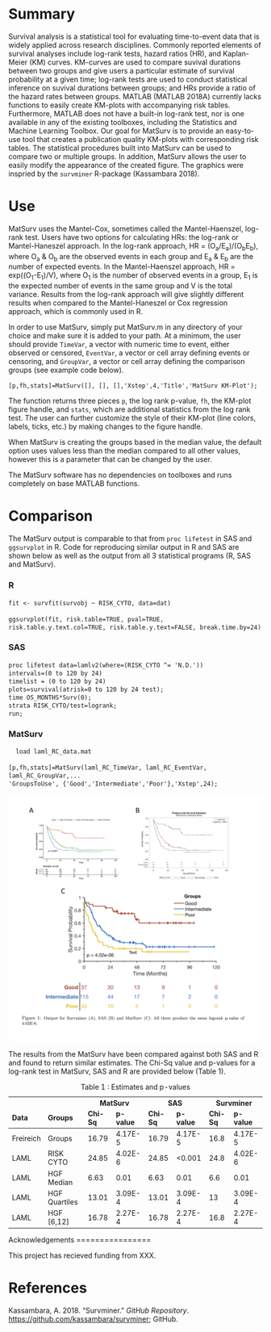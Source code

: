 Summary
=======

Survival analysis is a statistical tool for evaluating time-to-event data that is widely applied across research disciplines. Commonly reported elements
of survival analyses include log-rank tests, hazard ratios (HR), and
Kaplan-Meier (KM) curves. KM-curves are used to compare suvival
durations between two groups and give users a particular estimate of survival
probability at a given time; log-rank tests are used to conduct statistical inference on suvival
durations between groups; and HRs provide a ratio of the hazard rates between
groups. MATLAB (MATLAB 2018A) currently lacks functions to easily
create KM-plots with accompanying risk tables.
Furthermore, MATLAB does not have a built-in log-rank test, nor is
one available in any of the existing toolboxes, including the Statistics
and Machine Learning Toolbox. Our goal for MatSurv is to provide an
easy-to-use tool that creates a publication quality KM-plots with corresponding risk
tables. The statistical procedures built into MatSurv can be used to compare two or multiple groups. In
addition, MatSurv allows the user to easily modify the appearance of the
created figure. The graphics were inspried by the `survminer` R-package
(Kassambara 2018).

Use
===

MatSurv uses the Mantel-Cox, sometimes called the Mantel-Haenszel, log-rank test. Users have two options for calculating HRs: the log-rank or
Mantel-Haneszel approach. In the log-rank approach, HR =
(O<sub>a</sub>/E<sub>a</sub>)/(O<sub>b</sub>E<sub>b</sub>), where O<sub>a</sub> & O<sub>b</sub> are the observed events in each group and
E<sub>a</sub> & E<sub>b</sub> are the number of expected events. In the Mantel-Haenszel
approach, HR = exp((O<sub>1</sub>-E<sub>1</sub>)/V), where O<sub>1</sub> is the number of observed events
in a group, E<sub>1</sub> is the expected number of events in the same group and V
is the total variance. Results from the log-rank approach will give
slightly different results when compared to the Mantel-Haneszel or Cox
regression approach, which is commonly used in R.

In order to use MatSurv, simply put MatSurv.m in any directory of your
choice and make sure it is added to your path. At a minimum, the user
should provide `TimeVar`, a vector with numeric time to event, either
observed or censored, `EventVar`, a vector or cell array defining events
or censoring, and `GroupVar`, a vector or cell array defining the
comparison groups (see example code below).

    [p,fh,stats]=MatSurv([], [], [],'Xstep',4,'Title','MatSurv KM-Plot');
    
The function returns three pieces `p`, the log rank p-value, `fh`, the
KM-plot figure handle, and `stats`, which are additional statistics from
the log rank test. The user can further customize the style of their
KM-plot (line colors, labels, ticks, etc.) by making changes to the
figure handle.

When MatSurv is creating the groups based in the median value, the
default option uses values less than the median compared to all other
values, however this is a parameter that can be changed by the user.

The MatSurv software has no dependencies on toolboxes and runs
completely on base MATLAB functions.

Comparison
==========

The MatSurv output is comparable to that from `proc lifetest` in SAS
and `ggsurvplot` in R. Code for reproducing similar output in R and SAS
are shown below as well as the output from all 3 statistical programs
(R, SAS and MatSurv).
### R
    fit <- survfit(survobj ~ RISK_CYTO, data=dat)

    ggsurvplot(fit, risk.table=TRUE, pval=TRUE, risk.table.y.text.col=TRUE, risk.table.y.text=FALSE, break.time.by=24)
### SAS
    proc lifetest data=lamlv2(where=(RISK_CYTO ^= 'N.D.')) 
    intervals=(0 to 120 by 24)
    timelist = (0 to 120 by 24) 
    plots=survival(atrisk=0 to 120 by 24 test);
    time OS_MONTHS*Surv(0);
    strata RISK_CYTO/test=logrank;
    run;
### MatSurv
      load laml_RC_data.mat

    [p,fh,stats]=MatSurv(laml_RC_TimeVar, laml_RC_EventVar,  laml_RC_GroupVar,...
    'GroupsToUse', {'Good','Intermediate','Poor'},'Xstep',24);

![](figure_09272018.png)

The results from the MatSurv have been compared against both SAS and R
and found to return similar estimates. The Chi-Sq value and p-values
for a log-rank test in MatSurv, SAS and R are provided below (Table 1).

<table class="table table-striped" style="width: auto !important; margin-left: auto; margin-right: auto;">
<caption>
Table 1 : Estimates and p-values
</caption>
<thead>
<tr>
<th style="border-bottom:hidden" colspan="1">
</th>
<th style="border-bottom:hidden" colspan="1">
</th>
<th style="text-align:center; border-bottom:hidden; padding-bottom:0; padding-left:3px;padding-right:3px;" colspan="2">
MatSurv

</th>
<th style="text-align:center; border-bottom:hidden; padding-bottom:0; padding-left:3px;padding-right:3px;" colspan="2">
SAS

</th>
<th style="text-align:center; border-bottom:hidden; padding-bottom:0; padding-left:3px;padding-right:3px;" colspan="2">
Survminer

</th>
</tr>
<tr>
<th style="text-align:left;">
Data
</th>
<th style="text-align:left;">
Groups
</th>
<th style="text-align:left;">
Chi-Sq
</th>
<th style="text-align:left;">
p-value
</th>
<th style="text-align:left;">
Chi-Sq
</th>
<th style="text-align:left;">
p-value
</th>
<th style="text-align:left;">
Chi-Sq
</th>
<th style="text-align:left;">
p-value
</th>
</tr>
</thead>
<tbody>
<tr>
<td style="text-align:left;">
Freireich
</td>
<td style="text-align:left;">
Groups
</td>
<td style="text-align:left;">
16.79
</td>
<td style="text-align:left;">
4.17E-5
</td>
<td style="text-align:left;">
16.79
</td>
<td style="text-align:left;">
4.17E-5
</td>
<td style="text-align:left;">
16.8
</td>
<td style="text-align:left;">
4.17E-5
</td>
</tr>
<tr>
<td style="text-align:left;">
LAML
</td>
<td style="text-align:left;">
RISK CYTO
</td>
<td style="text-align:left;">
24.85
</td>
<td style="text-align:left;">
4.02E-6
</td>
<td style="text-align:left;">
24.85
</td>
<td style="text-align:left;">
&lt;0.001
</td>
<td style="text-align:left;">
24.8
</td>
<td style="text-align:left;">
4.02E-6
</td>
</tr>
<tr>
<td style="text-align:left;">
LAML
</td>
<td style="text-align:left;">
HGF Median
</td>
<td style="text-align:left;">
6.63
</td>
<td style="text-align:left;">
0.01
</td>
<td style="text-align:left;">
6.63
</td>
<td style="text-align:left;">
0.01
</td>
<td style="text-align:left;">
6.6
</td>
<td style="text-align:left;">
0.01
</td>
</tr>
<tr>
<td style="text-align:left;">
LAML
</td>
<td style="text-align:left;">
HGF Quartiles
</td>
<td style="text-align:left;">
13.01
</td>
<td style="text-align:left;">
3.09E-4
</td>
<td style="text-align:left;">
13.01
</td>
<td style="text-align:left;">
3.09E-4
</td>
<td style="text-align:left;">
13
</td>
<td style="text-align:left;">
3.09E-4
</td>
</tr>
<tr>
<td style="text-align:left;">
LAML
</td>
<td style="text-align:left;">
HGF [6,12]
</td>
<td style="text-align:left;">
16.78
</td>
<td style="text-align:left;">
2.27E-4
</td>
<td style="text-align:left;">
16.78
</td>
<td style="text-align:left;">
2.27E-4
</td>
<td style="text-align:left;">
16.8
</td>
<td style="text-align:left;">
2.27E-4
</td>
</tr>
</tbody>
</table>
<!-- ![](matSurv_comp.png) -->
Acknowledgements
================

This project has recieved funding from XXX.

References
==========

Kassambara, A. 2018. “Survminer.” *GitHub Repository*.
<https://github.com/kassambara/survminer>; GitHub.
